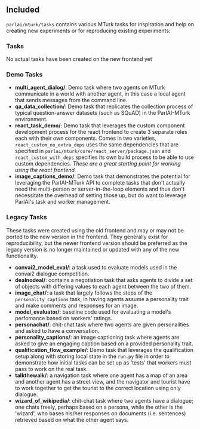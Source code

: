 ## Included

`parlai/mturk/tasks` contains various MTurk tasks for inspiration and help on creating new experiments or for reproducing existing experiments:

### Tasks

No actual tasks have been created on the new frontend yet

### Demo Tasks

- **multi_agent_dialog/**: Demo task where two agents on MTurk communicate in a world with another agent, in this case a local agent that sends messages from the command line.
- **qa_data_collection/**: Demo task that replicates the collection process of typical question-answer datasets (such as SQuAD) in the ParlAI-MTurk environment.
- **react_task_demo/**: Demo task that leverages the custom component development process for the react frontend to create 3 separate roles each with their own components. Comes in two varieties, `react_custom_no_extra_deps` uses the same dependencies that are specified in `parlai/mturk/core/react_server/package.json` and `react_custom_with_deps` specifies its own build process to be able to use custom dependencies. *These are a great starting point for working using the react frontend.*
- **image_captions_demo/**: Demo task that demonstrates the potential for leveraging the ParlAI-MTurk API to complete tasks that don't actually need the multi-person or server-in-the-loop elements and thus don't necessitate the overhead of setting those up, but do want to leverage ParlAI's task and worker management.

### Legacy Tasks

These tasks were created using the old frontend and may or may not be ported to the new version in the frontend. They generally exist for reproducibility, but the newer frontend version should be preferred as the legacy version is no longer maintained or updated with any of the new functionality.

- **convai2_model_eval/**: a task used to evaluate models used in the convai2 dialogue competition.
- **dealnodeal/**: contains a negotiation task that asks agents to divide a set of objects with differing values to each agent between the two of them.
- **image_chat/**: a task that largely follows the steps of the `personality_captions` task, in having agents assume a personality trait and make comments and responses for an image.
- **model_evaluator/**: baseline code used for evaluating a model's perfomance based on workers' ratings.
- **personachat/**: chit-chat task where two agents are given personalities and asked to have a conversation.
- **personality_captions/**: an image captioning task where agents are asked to give an engaging caption based on a provided personality trait.
- **qualification_flow_example/**: Demo task that leverages the qualification setup along with storing local state in the `run.py` file in order to demonstrate how initial tasks can be set up as 'tests' that workers must pass to work on the real task.
- **talkthewalk/**: a navigation task where one agent has a map of an area and another agent has a street view, and the navigator and tourist have to work together to get the tourist to the correct location using only dialogue.
- **wizard_of_wikipedia/**: chit-chat task where two agents have a dialogue; one chats freely, perhaps based on a persona, while the other is the 'wizard', who bases his/her responses on documents (i.e. sentences) retrieved based on what the other agent says.
